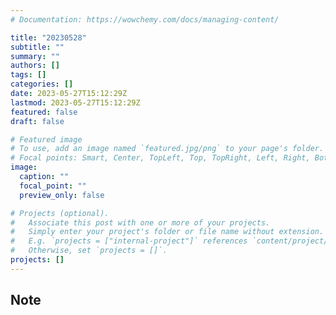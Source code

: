 ```yaml
---
# Documentation: https://wowchemy.com/docs/managing-content/

title: "20230528"
subtitle: ""
summary: ""
authors: []
tags: []
categories: []
date: 2023-05-27T15:12:29Z
lastmod: 2023-05-27T15:12:29Z
featured: false
draft: false

# Featured image
# To use, add an image named `featured.jpg/png` to your page's folder.
# Focal points: Smart, Center, TopLeft, Top, TopRight, Left, Right, BottomLeft, Bottom, BottomRight.
image:
  caption: ""
  focal_point: ""
  preview_only: false

# Projects (optional).
#   Associate this post with one or more of your projects.
#   Simply enter your project's folder or file name without extension.
#   E.g. `projects = ["internal-project"]` references `content/project/deep-learning/index.md`.
#   Otherwise, set `projects = []`.
projects: []
---
```


## Note

